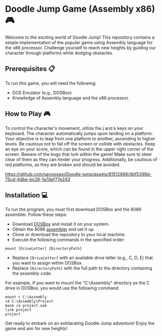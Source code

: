 # Doodle Jump Game (Assembly x86) 🎮

Welcome to the exciting world of Doodle Jump! This repository contains a simple implementation of the popular game using Assembly language for the x86 processor. Challenge yourself to reach new heights by guiding our character through platforms while dodging obstacles.

## Prerequisites 📋

To run this game, you will need the following:

- DOS Emulator (e.g., DOSBox)
- Knowledge of Assembly language and the x86 processor.

## How to Play 🎮

To control the character's movement, utilize the j and k keys on your keyboard. The character automatically jumps upon landing on a platform. Your objective is to leap from one platform to another, ascending to higher levels. Be cautious not to fall off the screen or collide with obstacles. Keep an eye on your score, which can be found in the upper right corner of the screen.
Beware of the bugs that lurk within the game! Make sure to steer clear of them as they can hinder your progress. Additionally, be cautious of red platforms, as they are broken and should be avoided.

https://github.com/sanoooavi/Doodle-jump/assets/81512968/4bf5399d-75cd-4dbe-bc28-1a7def77e243

## Installation 💻
To run the program, you must first download DOSBox and the 8086 assembler. Follow these steps:

- Download [DOSBox](https://www.dosbox.com/download.php?main=1) and install it on your system.
- Obtain the 8086 [assembler](https://drive.google.com/drive/folders/1akM4UNg6StiVE3ehzEstOgOhEw1JBxA0?usp=drive_open) and set it up.
- Clone or download the repository to your local machine.
- Execute the following commands in the specified order:
```
mount [DriveLetter] [DirectoryPath]
```
- Replace `[DriveLetter]` with an available drive letter (e.g., C, D, E) that you want to assign within DOSBox.
- Replace `[DirectoryPath]` with the full path to the directory containing the assembly code.

For example, if you want to mount the "C:\Assembly" directory as the C drive in DOSBox, you would use the following command:
```
mount c C:\Assembly
cd C:\Assembly\Project
masm /a project.asm
link project
project
```
Get ready to embark on an exhilarating Doodle Jump adventure! Enjoy the game and aim for new heights!
